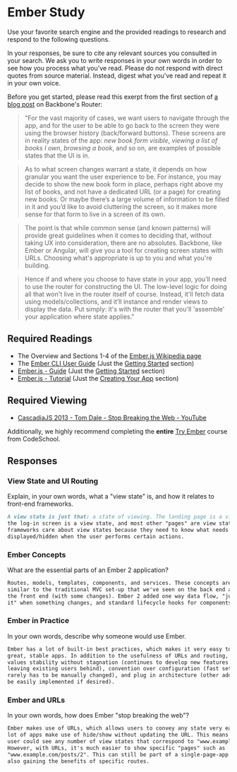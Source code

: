 # Ember Study

Use your favorite search engine and the provided readings to research and
respond to the following questions.

In your responses, be sure to cite any relevant sources you consulted in your
search. We ask you to write responses in your own words in order to see how you
process what you've read. Please do not respond with direct quotes from source
material. Instead, digest what you've read and repeat it in your own voice.

Before you get started, please read this exerpt from the first section of [a
blog post](http://pragmatic-backbone.com/routing-and-controllers) on
    Backbone's Router:

>"For the vast majority of cases, we want users to navigate through the app, and for the user to be able to go back to the screen they were using the browser history (back/forward buttons). These screens are in reality states of the app: *new book form visible*, *viewing a list of books I own*, *browsing a book*, and so on, are examples of possible states that the UI is in.

>As to what screen changes warrant a state, it depends on how granular you want the user experience to be. For instance, you may decide to show the new book form in place, perhaps right above my list of books, and not have a dedicated URL (or a page) for creating new books. Or maybe there’s a large volume of information to be filled in it and you’d like to avoid cluttering the screen, so it makes more sense for that form to live in a screen of its own.

>The point is that while common sense (and known patterns) will provide great guidelines when it comes to deciding that, without taking UX into consideration, there are no absolutes. Backbone, like Ember or Angular, will give you a tool for creating screen states with URLs. Choosing what's appropriate is up to you and what you're building.

>Hence if and where you choose to have state in your app, you’ll need to use the router for constructing the UI. The low-level logic for doing all that won't live in the router itself of course. Instead, it'll fetch data using models/collections, and it’ll instance and render views to display the data. Put simply: it's with the router that you'll 'assemble' your application where state applies."

## Required Readings

-   The Overview and Sections 1-4 of the [Ember.js Wikipedia page](https://en.wikipedia.org/wiki/Ember.js)
-   The [Ember CLI User Guide](http://ember-cli.com/user-guide/) (Just the
[Getting Started](https://ember-cli.com/user-guide/#getting-started) section)
-   [Ember.js - Guide](https://guides.emberjs.com/v2.11.0/getting-started/) (Just the
[Getting Started](https://guides.emberjs.com/v2.11.0/getting-started/) section)
-   [Ember.js - Tutorial](https://guides.emberjs.com/v2.11.0/tutorial/ember-cli/) (Just
the [Creating Your App](https://guides.emberjs.com/v2.11.0/tutorial/ember-cli/) section)

## Required Viewing

-   [CascadiaJS 2013 - Tom Dale - Stop Breaking the Web - YouTube](https://www.youtube.com/watch?v=BQ6at0addi4)

Additionally, we highly recommend completing the **entire** [Try
Ember](https://www.codeschool.com/courses/try-ember) course from CodeSchool.

## Responses

### View State and UI Routing

Explain, in your own words, what a "view state" is, and how it relates to
 front-end frameworks.

```md
A view state is just that: a state of viewing. The landing page is a view state,
the log-in screen is a view state, and most other "pages" are view states. Front-end
frameworks care about view states because they need to know what needs to be
displayed/hidden when the user performs certain actions.
```

### Ember Concepts

What are the essential parts of an Ember 2 application?

```md
Routes, models, templates, components, and services. These concepts are very
similar to the traditional MVC set-up that we've seen on the back end applied to
the front end (with some changes). Ember 2 added one way data flow, "just refresh
it" when something changes, and standard lifecycle hooks for components.
```

### Ember in Practice

In your own words, describe why someone would use Ember.

```md
Ember has a lot of built-in best practices, which makes it very easy to build
great, stable apps. In addition to the usefulness of URLs and routing, Ember
values stability without stagnation (continues to develop new features without
leaving existing users behind), convention over configuration (fast set-up that
rarely has to be manually changed), and plug in architecture (other add-ons can
be easily implemented if desired).
```

### Ember and URLs

In your own words, how does Ember "stop breaking the web"?

```md
Ember makes use of URLs, which allows users to convey any state very easily. A
lot of apps make use of hide/show without updating the URL. This means that a
user could see any number of view states that correspond to "www.example.com".
However, with URLs, it's much easier to show specific "pages" such as
"www.example.com/posts/2". This can still be part of a single-page-app while
also gaining the benefits of specific routes.
```
